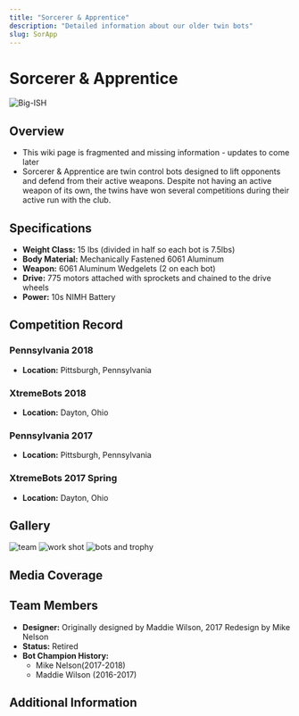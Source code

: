 ```yaml
---
title: "Sorcerer & Apprentice"
description: "Detailed information about our older twin bots"
slug: SorApp
---
```


# Sorcerer & Apprentice
![Big-ISH](img/twins/sorapp.JPG)

## Overview
<!-- A brief description of the bot, its design, and its capabilities.-->
- This wiki page is fragmented and missing information - updates to come later
- Sorcerer & Apprentice are twin control bots designed to lift opponents and defend from their active weapons. Despite not having an active weapon of its own, the twins have won several competitions during their active run with the club.

## Specifications
- **Weight Class:** 15 lbs (divided in half so each bot is 7.5lbs)
- **Body Material:** Mechanically Fastened 6061 Aluminum
- **Weapon:** 6061 Aluminum Wedgelets (2 on each bot)
- **Drive:** 775 motors attached with sprockets and chained to the drive wheels
- **Power:** 10s NIMH Battery

## Competition Record

### Pennsylvania 2018
- **Location:** Pittsburgh, Pennsylvania

### XtremeBots 2018
- **Location:** Dayton, Ohio

### Pennsylvania 2017 
- **Location:** Pittsburgh, Pennsylvania

### XtremeBots 2017 Spring
- **Location:** Dayton, Ohio

## Gallery
<!-- A section for images of the bot in action, at rest, or during competitions. -->
![team](img/twins/team_w.JPG)
![work shot](img/twins/work_sa.JPG)
![bots and trophy](img/twins/bots_w.JPG)


## Media Coverage
<!--  Links to articles, videos, or other media coverage of the bot. -->

## Team Members
- **Designer:** Originally designed by Maddie Wilson, 2017 Redesign by Mike Nelson
- **Status:** Retired
- **Bot Champion History:**
    - Mike Nelson(2017-2018)
    - Maddie Wilson (2016-2017)

## Additional Information
<!-- Any other relevant information, anecdotes, or fun facts about the bot-->

